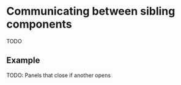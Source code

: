 # Communicating between sibling components

TODO

## Example

TODO: Panels that close if another opens
